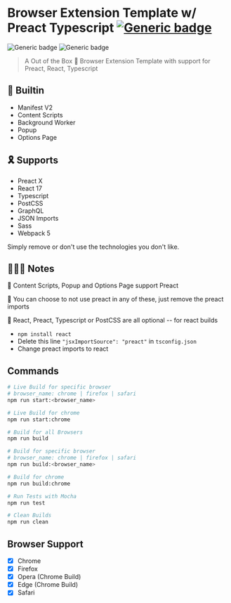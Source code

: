 # Browser Extension Template w/ Preact Typescript [![Generic badge](https://img.shields.io/twitter/follow/KarmakarDebdut?style=social)](https://twitter.com/KarmakarDebdut)

![Generic badge](https://img.shields.io/badge/build-success-brightgreen.svg) ![Generic badge](https://img.shields.io/badge/tests-100%25-brightgreen.svg)

> A Out of the Box 🎁 Browser Extension Template with support for Preact, React, Typescript

## 🏡 Builtin

- Manifest V2
- Content Scripts
- Background Worker
- Popup
- Options Page

## 🎗 Supports

- Preact X
- React 17
- Typescript
- PostCSS
- GraphQL
- JSON Imports
- Sass
- Webpack 5

Simply remove or don't use the technologies you don't like.

## 👩🏻‍🏫 Notes

🥇 Content Scripts, Popup and Options Page support Preact

🥈 You can choose to not use preact in any of these, just remove the preact imports

🥉 React, Preact, Typescript or PostCSS are all optional -- for react builds

- `npm install react`
- Delete this line `"jsxImportSource": "preact"` in `tsconfig.json`
- Change preact imports to react

## Commands

```sh
# Live Build for specific browser
# browser_name: chrome | firefox | safari 
npm run start:<browser_name>

# Live Build for chrome
npm run start:chrome

# Build for all Browsers
npm run build

# Build for specific browser
# browser_name: chrome | firefox | safari 
npm run build:<browser_name>

# Build for chrome
npm run build:chrome

# Run Tests with Mocha
npm run test

# Clean Builds
npm run clean
```

## Browser Support

- [x] Chrome
- [x] Firefox
- [x] Opera (Chrome Build)
- [x] Edge (Chrome  Build)
- [x] Safari
